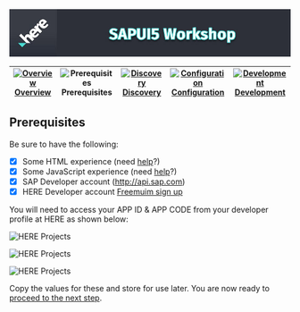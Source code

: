 <img src="./workshop_sapui5.jpg" width="890" />

| [![Overview](/devrel-workshops/images/01_off.png)<br>Overview](./README.md) | ![Prerequisites](/devrel-workshops/images/02.png)<br>Prerequisites | [![Discovery](/devrel-workshops/images/03_off.png)<br>Discovery](./03.md) | [![Configuration](/devrel-workshops/images/04_off.png)<br>Configuration](./04.md) | [![Development](/devrel-workshops/images/05_off.png)<br>Development](./05.md)
| :---: | :---: | :---: | :---: | :---: |

## Prerequisites

Be sure to have the following:

- [X] Some HTML experience (need [help](https://www.w3schools.com/html/default.asp)?) 
- [X] Some JavaScript experience (need [help](https://www.w3schools.com/js/default.asp)?)
- [X] SAP Developer account (http://api.sap.com) 
- [X] HERE Developer account [Freemuim sign up](https://developer.here.com/ref/apisap_github?create=Freemium-Basic)

You will need to access your APP ID & APP CODE from your developer profile at HERE as shown below:

![HERE Projects](/devrel-workshops/images/portal_projects.jpg)

![HERE Projects](/devrel-workshops/images/portal_generate.jpg)

![HERE Projects](/devrel-workshops/images/portal_id_code.jpg)

Copy the values for these and store for use later. You are now ready to [proceed to the next step](./03.md).
